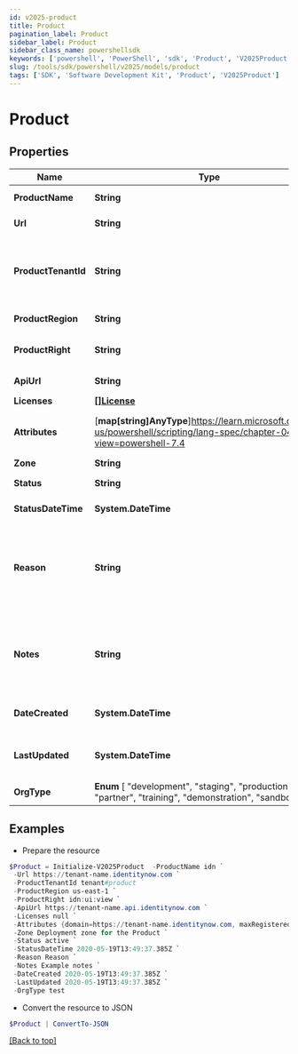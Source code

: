 ```yaml
---
id: v2025-product
title: Product
pagination_label: Product
sidebar_label: Product
sidebar_class_name: powershellsdk
keywords: ['powershell', 'PowerShell', 'sdk', 'Product', 'V2025Product'] 
slug: /tools/sdk/powershell/v2025/models/product
tags: ['SDK', 'Software Development Kit', 'Product', 'V2025Product']
---
```



# Product

## Properties

Name | Type | Description | Notes
------------ | ------------- | ------------- | -------------
**ProductName** | **String** | Name of the Product | [optional] 
**Url** | **String** | URL of the Product | [optional] 
**ProductTenantId** | **String** | An identifier for a specific product-tenant combination | [optional] 
**ProductRegion** | **String** | Product region | [optional] 
**ProductRight** | **String** | Right needed for the Product | [optional] 
**ApiUrl** | **String** | API URL of the Product | [optional] 
**Licenses** | [**[]License**](license) |  | [optional] 
**Attributes** | [**map[string]AnyType**]https://learn.microsoft.com/en-us/powershell/scripting/lang-spec/chapter-04?view=powershell-7.4 | Additional attributes for a product | [optional] 
**Zone** | **String** | Zone | [optional] 
**Status** | **String** | Status of the product | [optional] 
**StatusDateTime** | **System.DateTime** | Status datetime | [optional] 
**Reason** | **String** | If there's a tenant provisioning failure then reason will have the description of error | [optional] 
**Notes** | **String** | Product could have additional notes added during tenant provisioning. | [optional] 
**DateCreated** | **System.DateTime** | Date when the product was created | [optional] 
**LastUpdated** | **System.DateTime** | Date when the product was last updated | [optional] 
**OrgType** |  **Enum** [  "development",    "staging",    "production",    "test",    "partner",    "training",    "demonstration",    "sandbox" ] | Type of org | [optional] 

## Examples

- Prepare the resource
```powershell
$Product = Initialize-V2025Product  -ProductName idn `
 -Url https://tenant-name.identitynow.com `
 -ProductTenantId tenant#product `
 -ProductRegion us-east-1 `
 -ProductRight idn:ui:view `
 -ApiUrl https://tenant-name.api.identitynow.com `
 -Licenses null `
 -Attributes {domain=https://tenant-name.identitynow.com, maxRegisteredUsers=250} `
 -Zone Deployment zone for the Product `
 -Status active `
 -StatusDateTime 2020-05-19T13:49:37.385Z `
 -Reason Reason `
 -Notes Example notes `
 -DateCreated 2020-05-19T13:49:37.385Z `
 -LastUpdated 2020-05-19T13:49:37.385Z `
 -OrgType test
```

- Convert the resource to JSON
```powershell
$Product | ConvertTo-JSON
```


[[Back to top]](#) 

